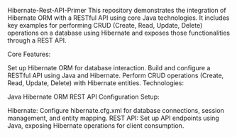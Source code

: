Hibernate-Rest-API-Primer
This repository demonstrates the integration of Hibernate ORM with a RESTful API using core Java technologies. It includes key examples for performing CRUD (Create, Read, Update, Delete) operations on a database using Hibernate and exposes those functionalities through a REST API.

Core Features:

Set up Hibernate ORM for database interaction.
Build and configure a RESTful API using Java and Hibernate.
Perform CRUD operations (Create, Read, Update, Delete) with Hibernate entities.
Technologies:

Java
Hibernate ORM
REST API
Configuration Setup:

Hibernate: Configure hibernate.cfg.xml for database connections, session management, and entity mapping.
REST API: Set up API endpoints using Java, exposing Hibernate operations for client consumption.